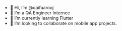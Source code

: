- 👋 Hi, I’m @qaifaarooj
- 👀 I’m a QA Engineer Internee
- 🌱 I’m currently learning Flutter
- 💞️ I’m looking to collaborate on mobile app projects.
